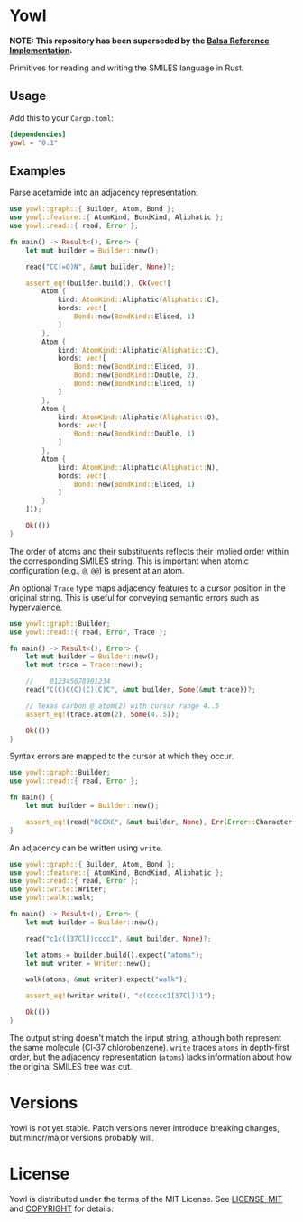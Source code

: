 # Yowl

**NOTE: This repository has been superseded by the [Balsa Reference Implementation](https://github.com/metamolecular/balsa/).**

Primitives for reading and writing the SMILES language in Rust.

## Usage

Add this to your `Cargo.toml`:

```toml
[dependencies]
yowl = "0.1"
```

## Examples

Parse acetamide into an adjacency representation:

```rust
use yowl::graph::{ Builder, Atom, Bond };
use yowl::feature::{ AtomKind, BondKind, Aliphatic };
use yowl::read::{ read, Error };

fn main() -> Result<(), Error> {
    let mut builder = Builder::new();

    read("CC(=O)N", &mut builder, None)?;

    assert_eq!(builder.build(), Ok(vec![
        Atom {
            kind: AtomKind::Aliphatic(Aliphatic::C),
            bonds: vec![
                Bond::new(BondKind::Elided, 1)
            ]
        },
        Atom {
            kind: AtomKind::Aliphatic(Aliphatic::C),
            bonds: vec![
                Bond::new(BondKind::Elided, 0),
                Bond::new(BondKind::Double, 2),
                Bond::new(BondKind::Elided, 3)
            ]
        },
        Atom {
            kind: AtomKind::Aliphatic(Aliphatic::O),
            bonds: vec![
                Bond::new(BondKind::Double, 1)
            ]
        },
        Atom {
            kind: AtomKind::Aliphatic(Aliphatic::N),
            bonds: vec![
                Bond::new(BondKind::Elided, 1)
            ]
        }
    ]));

    Ok(())
}
```

The order of atoms and their substituents reflects their implied order within the corresponding SMILES string. This is important when atomic configuration (e.g., `@`, `@@`) is present at an atom.

An optional `Trace` type maps adjacency features to a cursor position in the original string. This is useful for conveying semantic errors such as hypervalence. 

```rust
use yowl::graph::Builder;
use yowl::read::{ read, Error, Trace };

fn main() -> Result<(), Error> {
    let mut builder = Builder::new();
    let mut trace = Trace::new();

    //    012345678901234
    read("C(C)C(C)(C)(C)C", &mut builder, Some(&mut trace))?;

    // Texas carbon @ atom(2) with cursor range 4..5
    assert_eq!(trace.atom(2), Some(4..5));

    Ok(())
}
```

Syntax errors are mapped to the cursor at which they occur.

```rust
use yowl::graph::Builder;
use yowl::read::{ read, Error };

fn main() {
    let mut builder = Builder::new();

    assert_eq!(read("OCCXC", &mut builder, None), Err(Error::Character(3)));
}
```

An adjacency can be written using `write`.

```rust
use yowl::graph::{ Builder, Atom, Bond };
use yowl::feature::{ AtomKind, BondKind, Aliphatic };
use yowl::read::{ read, Error };
use yowl::write::Writer;
use yowl::walk::walk;

fn main() -> Result<(), Error> {
    let mut builder = Builder::new();

    read("c1c([37Cl])cccc1", &mut builder, None)?;

    let atoms = builder.build().expect("atoms");
    let mut writer = Writer::new();

    walk(atoms, &mut writer).expect("walk");

    assert_eq!(writer.write(), "c(ccccc1[37Cl])1");

    Ok(())
}
```

The output string doesn't match the input string, although both represent the same molecule (Cl-37 chlorobenzene). `write` traces `atoms` in depth-first order, but the adjacency representation (`atoms`) lacks information about how the original SMILES tree was cut.

# Versions

Yowl is not yet stable. Patch versions never introduce breaking changes, but minor/major versions probably will.

# License

Yowl is distributed under the terms of the MIT License. See
[LICENSE-MIT](LICENSE-MIT) and [COPYRIGHT](COPYRIGHT) for details.
